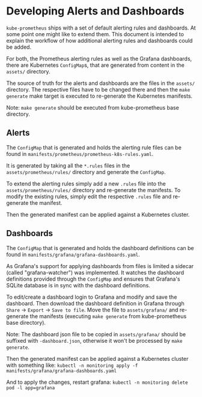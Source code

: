 # Developing Alerts and Dashboards

`kube-prometheus` ships with a set of default alerting rules and dashboards. At some point one might like to extend them. This document is intended to explain the workflow of how additional alerting rules and dashboards could be added.

For both, the Prometheus alerting rules as well as the Grafana dashboards, there are Kubernetes `ConfigMap`s, that are generated from content in the `assets/` directory.

The source of truth for the alerts and dashboards are the files in the `assets/` directory. The respective files have to be changed there and then the `make generate` make target is executed to re-generate the Kubernetes manifests.

Note: `make generate` should be executed from kube-prometheus base directory.

## Alerts

The `ConfigMap` that is generated and holds the alerting rule files can be found in `manifests/prometheus/prometheus-k8s-rules.yaml`.

It is generated by taking all the `*.rules` files in the `assets/prometheus/rules/` directory and generate the `ConfigMap`.

To extend the alerting rules simply add a new `.rules` file into the `assets/prometheus/rules/` directory and re-generate the manifests. To modify the existing rules, simply edit the respective `.rules` file and re-generate the manifest.

Then the generated manifest can be applied against a Kubernetes cluster.

## Dashboards

The `ConfigMap` that is generated and holds the dashboard definitions can be found in `manifests/grafana/grafana-dashboards.yaml`.

As Grafana's support for applying dashboards from files is limited a sidecar (called "grafana-watcher") was implemented. It watches the dashboard definitions provided through the `ConfigMap` and ensures that Grafana's SQLite database is in sync with the dashboard definitions.

To edit/create a dashboard login to Grafana and modify and save the dashboard. Then download the dashboard definition in Grafana through `Share` -> `Export` -> `Save to file`. Move the file to `assets/grafana/` and re-generate the manifests (executing `make generate` from kube-prometheus base directory).

Note: The dashboard json file to be copied in `assets/grafana/` should be suffixed with `-dashboard.json`, otherwise it won't be processed by `make generate`.

Then the generated manifest can be applied against a Kubernetes cluster with something like:
`kubectl -n monitoring apply -f manifests/grafana/grafana-dashboards.yaml`

And to apply the changes, restart grafana:
`kubectl -n monitoring delete pod -l app=grafana`
